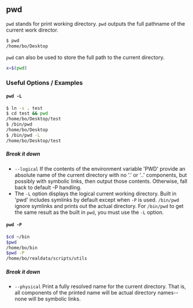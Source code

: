 ---
---

pwd
--

`pwd` stands for print working directory. `pwd` outputs the full pathname of the current work director. 

~~~ bash
$ pwd
/home/bo/Desktop
~~~

`pwd` can also be used to store the full path to the current directory. 

~~~ bash
x=$(pwd)
~~~

### Useful Options / Examples 

#### `pwd -L`

~~~ bash
$ ln -s . test
$ cd test && pwd
/home/bo/Desktop/test
$ /bin/pwd
/home/bo/Desktop
$ /bin/pwd -L
/home/bo/Desktop/test
~~~

##### Break it down
* `--logical` If the contents of the environment variable 'PWD' provide an absolute name of the current directory with no '.' or '..' components, but possibly with symbolic links, then output those contents. Otherwise, fall back to default -P handling. 
* The `-L` option displays the logical current working directory. Built in 'pwd' includes symlinks by default except when `-P` is used. `/bin/pwd` ignore symlinks and prints out the actual directory. For `/bin/pwd` to get the same result as the built in `pwd`, you must use the `-L` option. 

#### `pwd -P`

~~~ bash
$cd ~/bin
$pwd
/home/bo/bin
$pwd -P
/home/bo/realdata/scripts/utils
~~~

##### Break it down
* `--physical` Print a fully resolved name for the current directory. That is, all components of the printed name will be actual directory names--none will be symbolic links. 
